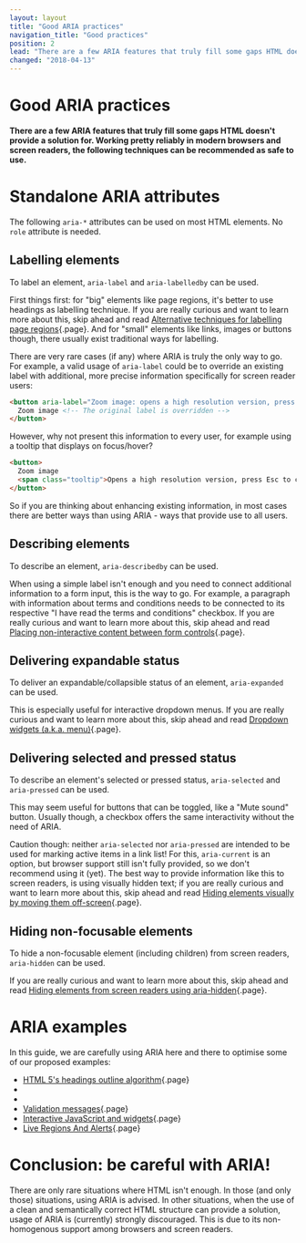 ```yaml
---
layout: layout
title: "Good ARIA practices"
navigation_title: "Good practices"
position: 2
lead: "There are a few ARIA features that truly fill some gaps HTML doesn't provide a solution for. Working pretty reliably in modern browsers and screen readers, the following techniques can be recommended as safe to use."
changed: "2018-04-13"
---
```


# Good ARIA practices

**There are a few ARIA features that truly fill some gaps HTML doesn't provide a solution for. Working pretty reliably in modern browsers and screen readers, the following techniques can be recommended as safe to use.**

# Standalone ARIA attributes

The following `aria-*` attributes can be used on most HTML elements. No `role` attribute is needed.

## Labelling elements

To label an element, `aria-label` and `aria-labelledby` can be used.

First things first: for "big" elements like page regions, it's better to use headings as labelling technique. If you are really curious and want to learn more about this, skip ahead and read [Alternative techniques for labelling page regions](/examples/headings/alternative-techniques){.page}. And for "small" elements like links, images or buttons though, there usually exist traditional ways for labelling.

There are very rare cases (if any) where ARIA is truly the only way to go. For example, a valid usage of `aria-label` could be to override an existing label with additional, more precise information specifically for screen reader users:

```html
<button aria-label="Zoom image: opens a high resolution version, press Esc to close">
  Zoom image <!-- The original label is overridden -->
</button>
```

However, why not present this information to every user, for example using a tooltip that displays on focus/hover?

```html
<button>
  Zoom image
  <span class="tooltip">Opens a high resolution version, press Esc to close</span>
</button>
```

So if you are thinking about enhancing existing information, in most cases there are better ways than using ARIA - ways that provide use to all users.

## Describing elements

To describe an element, `aria-describedby` can be used.

When using a simple label isn't enough and you need to connect additional information to a form input, this is the way to go. For example, a paragraph with information about terms and conditions needs to be connected to its respective "I have read the terms and conditions" checkbox. If you are really curious and want to learn more about this, skip ahead and read [Placing non-interactive content between form controls](/examples/forms/non-interactive-content){.page}.

## Delivering expandable status

To deliver an expandable/collapsible status of an element, `aria-expanded` can be used.

This is especially useful for interactive dropdown menus. If you are really curious and want to learn more about this, skip ahead and read [Dropdown widgets (a.k.a. menu)](/examples/widgets/dropdown-widgets-a-k-a-menu-){.page}.

## Delivering selected and pressed status

To describe an element's selected or pressed status, `aria-selected` and `aria-pressed` can be used.

This may seem useful for buttons that can be toggled, like a "Mute sound" button. Usually though, a checkbox offers the same interactivity without the need of ARIA.

Caution though: neither `aria-selected` nor `aria-pressed` are intended to be used for marking active items in a link list! For this, `aria-current` is an option, but browser support still isn't fully provided, so we don't recommend using it (yet). The best way to provide information like this to screen readers, is using visually hidden text; if you are really curious and want to learn more about this, skip ahead and read [Hiding elements visually by moving them off-screen](/examples/hiding-elements/visually){.page}.

## Hiding non-focusable elements

To hide a non-focusable element (including children) from screen readers, `aria-hidden` can be used.

If you are really curious and want to learn more about this, skip ahead and read [Hiding elements from screen readers using aria-hidden](/examples/hiding-elements/from-screen-readers){.page}.

# ARIA examples

In this guide, we are carefully using ARIA here and there to optimise some of our proposed examples:

- [HTML 5's headings outline algorithm](/examples/headings/html-5-outline){.page}
- [](@page-81)
- [](@page-106)
- [Validation messages](/examples/forms/validation-messages){.page}
- [Interactive JavaScript and widgets](/examples/widgets){.page}
- [Live Regions And Alerts](/examples/live-regions-and-alerts){.page}

# Conclusion: be careful with ARIA!

There are only rare situations where HTML isn't enough. In those (and only those) situations, using ARIA is advised. In other situations, when the use of a clean and semantically correct HTML structure can provide a solution, usage of ARIA is (currently) strongly discouraged. This is due to its non-homogenous support among browsers and screen readers.